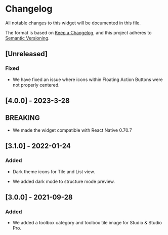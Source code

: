 # Changelog

All notable changes to this widget will be documented in this file.

The format is based on [Keep a Changelog](https://keepachangelog.com/en/1.0.0/), and this project adheres to [Semantic Versioning](https://semver.org/spec/v2.0.0.html).

## [Unreleased]

### Fixed

-   We have fixed an issue where icons within Floating Action Buttons were not properly centered.

## [4.0.0] - 2023-3-28

## BREAKING

-   We made the widget compatible with React Native 0.70.7

## [3.1.0] - 2022-01-24

### Added

-   Dark theme icons for Tile and List view.

-   We added dark mode to structure mode preview.

## [3.0.0] - 2021-09-28

### Added

-   We added a toolbox category and toolbox tile image for Studio & Studio Pro.
